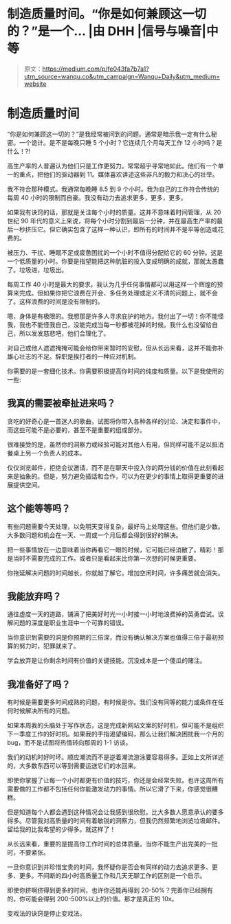 # 制造质量时间。“你是如何兼顾这一切的？”是一个… |由 DHH |信号与噪音|中等

> 原文：<https://medium.com/p/fe043fa7b7a1?utm_source=wanqu.co&utm_campaign=Wanqu+Daily&utm_medium=website>



# 制造质量时间

“你是如何兼顾这一切的？”是我经常被问到的问题。通常是暗示我一定有什么秘密。一个诡计。是不是每晚只睡 5 个小时？它连续几个月每天工作 12 小时吗？是什么！?!

高生产率的人普遍认为他们只是工作更努力。常常超乎寻常地如此。他们有一个单一的重点，把他们的驱动器到 11。媒体喜欢讲述这些非凡的毅力和决心的壮举。

我不符合那种模式。我通常每晚睡 8.5 到 9 个小时。我为自己的工作符合传统的每周 40 小时的限制而自豪。我没有动力去追求更多，更多，更多。

如果我有诀窍的话，那就是关注每个小时的质量。这并不意味着时间管理，从 20 世纪 90 年代的意义上来说，将每个小时分割到最后一分钟，并在最高生产率的最后一秒挤压它。但它确实包含了这样一种认识，即所有的时间并不是平等创造或花费的。

被压力、干扰、睡眠不足或疲惫困扰的一个小时不值得分配给它的 60 分钟。这是一个低质量的小时。你要是指望能把这种肮脏的投入变成明确的成就，那就太愚蠢了。垃圾进，垃圾出。

每周工作 40 小时是最大的要求。我认为几乎任何事情都可以用这样一个辉煌的预算来完成。但如果你把它浪费在开会、多任务处理或定义不清的问题上，就不会了。这样浪费的时间是没有限制的。

嗯，身体是有极限的。我想那是许多人寻求庇护的地方。我付出了一切！你不能怪我，我也不能怪我自己，没能完成当每一秒都被花掉的时候。我什么也没留给自己，所以发发慈悲吧，他们合理化了。

对自己或他人遮遮掩掩可能会给你带来暂时的安慰，但从长远来看，这并不能弥补雄心壮志的不足。辞职是挨打者的一种应对机制。

你需要的是一套细化技术。你需要积极提高你时间的纯度和质量。以下是我使用的一些:

## 我真的需要被牵扯进来吗？

贪吃的好奇心是一首迷人的歌曲，试图将你带入各种各样的讨论、决定和事件中，而这些可能不是必要的，甚至不是重要的组成部分。

很难接受的是，虽然你的洞察力或经验可能对其他人有用，但同样可能不足以抵消餐桌上另一个负责人的成本。

仅仅浏览邮件，拒绝会议邀请，而不是在聊天中投入你的两分钱的价值在此刻看起来是抽象的。但是，努力避免插话和合作，可以为在更少的事情上取得更重要的进展提供空间。

## 这个能等等吗？

有些问题需要今天处理，以免明天变得复杂。最好马上处理这些。但他们是少数。大多数问题和机会在一天、一周或一个月后都会得到很好的解决。

把一些事情放在一边意味着当你再看它一眼的时候，它可能已经消散了。精彩！那是当时不需要完成的工作。或者只是看起来比你第一次想的时候更重要。

你拖延解决问题的时间越长，你就越了解它。增加空闲时间，许多痛苦就会消失。

## 我能放弃吗？

通往虚度一天的道路，铺满了把美好时光一小时接一小时地浪费掉的英勇尝试。误解问题的深度是职业生涯中一个可靠的错误。

当你意识到需要的洞是你预期的三倍深，而没有确认解决方案也值得三倍于最初预算的努力时，犯罪就来了。

学会放弃是让你剩余时间有价值的关键技能。沉没成本是一个傻瓜的赌注。

## 我准备好了吗？

有时候是需要更多时间成熟的问题，有时候是你。我们没有同等的能力或条件在任何时候解决所有的问题。

如果本周我的头脑处于写作状态，这是完成新网站文案的好时机，但可能不是组织下一季度工作的好时机。如果我的手指渴望编码，那么让我们解决困扰我一个月的 bug，而不是试图将热情转向那周的 1-1 访谈。

我们的动机时好时坏。顺应潮流而不是逆着潮流游泳要容易得多。正如上文所详述的，大多数东西可以等到需要运送它们的水回来。



即使你掌握了让每一个小时都更有价值的技巧，你还是会经常失败。也许这周所有需要做的工作都不包括任何你能激发动力的事情。所以它滑了下来，你感觉很糟糕。

但是知道每个人都会遇到这种情况会让我感到很欣慰。比大多数人愿意承认的要多得多。尽管我对高质量的时间有着敏锐的洞察力，但我仍然频繁地浏览垃圾邮件。留给我的比我希望的少得多。就这样了！

从长远来看，重要的是提高你工作时间的总体质量。当你不能生产出完美的一批时，不要紧张。

一旦你意识到并珍惜宝贵的时间，我怀疑你是否会有同样的动力去追求更多、更多、更多。不间断的四小时高质量工作和几天无聊工作的区别是一个启示。

即使你挤啊挤得到更多的时间，也许你还能再得到 20-50%？完善你已经拥有的，你可能会得到 200-500%以上的价值。那才是真正的 10x。

变戏法的诀窍是停止变戏法。